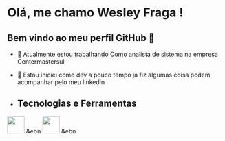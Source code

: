 # Olá, me chamo Wesley Fraga ! 
## Bem vindo ao meu perfil GitHub 👋
- 🔭 Atualmente estou trabalhando Como analista de sistema na empresa Centermastersul
- 🌱 Estou iniciei como dev a pouco tempo ja  fiz algumas coisa podem acompanhar pelo meu linkedin

- ## Tecnologias e Ferramentas
<div>
<img loading="lazy" src="https://cdn.jsdelivr.net/gh/devicons/devicon/icons/git/git-original.svg" width="40" height="40"/> &ebn
<img loading="lazy" src="https://cdn.jsdelivr.net/gh/devicons/devicon/icons/git/git-original.svg" width="40" height="40"/> &ebn
</div>
